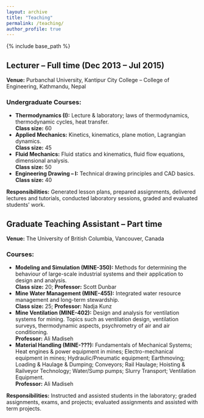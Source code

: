 ```yaml
---
layout: archive
title: "Teaching"
permalink: /teaching/
author_profile: true
---
```


{% include base_path %}

<article class="teaching-entry">
  <h2>Lecturer – Full time (Dec 2013 – Jul 2015)</h2>
  <p><strong>Venue:</strong> Purbanchal University, Kantipur City College – College of Engineering, Kathmandu, Nepal</p>
  <h3>Undergraduate Courses:</h3>
  <ul>
    <li>
      <strong>Thermodynamics (I):</strong> Lecture & laboratory; laws of thermodynamics, thermodynamic cycles, heat transfer.<br><strong>Class size:</strong> 60
    </li>
    <li>
      <strong>Applied Mechanics:</strong> Kinetics, kinematics, plane motion, Lagrangian dynamics.<br><strong>Class size:</strong> 45
    </li>
    <li>
      <strong>Fluid Mechanics:</strong> Fluid statics and kinematics, fluid flow equations, dimensional analysis.<br><strong>Class size:</strong> 50
    </li>
    <li>
      <strong>Engineering Drawing – I:</strong> Technical drawing principles and CAD basics.<br><strong>Class size:</strong> 40
    </li>
  </ul>
  <p><strong>Responsibilities:</strong> Generated lesson plans, prepared assignments, delivered lectures and tutorials, conducted laboratory sessions, graded and evaluated students’ work.</p>
</article>

<article class="teaching-entry">
  <h2>Graduate Teaching Assistant – Part time</h2>
  <p><strong>Venue:</strong> The University of British Columbia, Vancouver, Canada</p>
  <h3>Courses:</h3>
  <ul>
    <li><strong>Modeling and Simulation (MINE-350):</strong> Methods for determining the behaviour of large-scale industrial systems and their application to design and analysis.<br><strong>Class size:</strong> 20; <strong>Professor:</strong> Scott Dunbar</li>
    <li><strong>Mine Water Management (MINE-455):</strong> Integrated water resource management and long-term stewardship.<br><strong>Class size:</strong> 25; <strong>Professor:</strong> Nadja Kunz</li>
    <li><strong>Mine Ventilation (MINE-402):</strong> Design and analysis for ventilation systems for mining. Topics such as ventilation design, ventilation surveys, thermodynamic aspects, psychrometry of air and air conditioning.<br><strong>Professor:</strong> Ali Madiseh</li>
    <li><strong>Material Handling (MINE-???):</strong> Fundamentals of Mechanical Systems; Heat engines & power equipment in mines; Electro-mechanical equipment in mines; Hydraulic/Pneumatic equipment; Earthmoving; Loading & Haulage & Dumping; Conveyors; Rail Haulage; Hoisting & Railveyor Technology; Water/Sump pumps; Slurry Transport; Ventilation Equipment.<br><strong>Professor:</strong> Ali Madiseh</li>
  </ul>
  <p><strong>Responsibilities:</strong> Instructed and assisted students in the laboratory; graded assignments, exams, and projects; evaluated assignments and assisted with term projects.</p>
</article>
